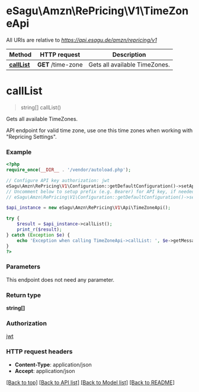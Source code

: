 # eSagu\Amzn\RePricing\V1\TimeZoneApi

All URIs are relative to *https://api.esagu.de/amzn/repricing/v1*

Method | HTTP request | Description
------------- | ------------- | -------------
[**callList**](TimeZoneApi.md#callList) | **GET** /time-zone | Gets all available TimeZones.


# **callList**
> string[] callList()

Gets all available TimeZones.

API endpoint for valid time zone, use one this time zones when working with \"Repricing Settings\".

### Example
```php
<?php
require_once(__DIR__ . '/vendor/autoload.php');

// Configure API key authorization: jwt
eSagu\Amzn\RePricing\V1\Configuration::getDefaultConfiguration()->setApiKey('Authorization', 'YOUR_API_KEY');
// Uncomment below to setup prefix (e.g. Bearer) for API key, if needed
// eSagu\Amzn\RePricing\V1\Configuration::getDefaultConfiguration()->setApiKeyPrefix('Authorization', 'Bearer');

$api_instance = new eSagu\Amzn\RePricing\V1\Api\TimeZoneApi();

try {
    $result = $api_instance->callList();
    print_r($result);
} catch (Exception $e) {
    echo 'Exception when calling TimeZoneApi->callList: ', $e->getMessage(), PHP_EOL;
}
?>
```

### Parameters
This endpoint does not need any parameter.

### Return type

**string[]**

### Authorization

[jwt](../../README.md#jwt)

### HTTP request headers

 - **Content-Type**: application/json
 - **Accept**: application/json

[[Back to top]](#) [[Back to API list]](../../README.md#documentation-for-api-endpoints) [[Back to Model list]](../../README.md#documentation-for-models) [[Back to README]](../../README.md)

